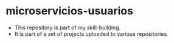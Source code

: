 # microservicios-usuarios
- This repository is part of my skill-building. 
- It is part of a set of projects uploaded to various repositories.
